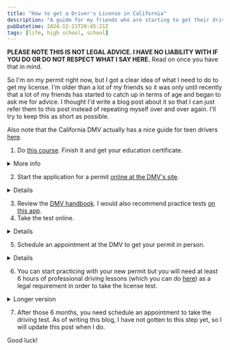 ```yaml
---
title: "How to get a Driver's License in California"
description: "A guide for my friends who are starting to get their driver's license"
pubDatetime: 2024-12-21T20:45:21Z
tags: [life, high school, school]
---
```


**PLEASE NOTE THIS IS NOT LEGAL ADVICE. I HAVE NO LIABILITY WITH IF YOU DO OR DO NOT RESPECT WHAT I SAY HERE.** Read on once you have that in mind.

So I'm on my permit right now, but I got a clear idea of what I need to do to get my license. I'm older than a lot of my friends so it was only until recently that a lot of my friends has started to catch up in terms of age and began to ask me for advice. I thought I'd write a blog post about it so that I can just refer them to this post instead of repeating myself over and over again. I'll try to keep this as short as possible.

Also note that the California DMV actually has a nice guide for teen drivers [here](https://www.dmv.ca.gov/portal/teen-drivers/).

1. Do [this course](https://www.cal-driver-ed.com). Finish it and get your education certificate.
<details>
<summary>More info</summary>

It's (or actually, a friend referred me to it) for only $10 (!!). I don't recommend taking this course too seriously, because what really matters when taking the test is having read through the [DMV handbook](https://www.dmv.ca.gov/portal/driver-handbooks/). The course is just a legal requirement to get the education certificate you need in order to apply for a permit.
</details>

2. Start the application for a permit [online at the DMV's site](https://www.dmv.ca.gov/portal/driver-licenses-identification-cards/dl-id-online-app-edl-44/).

<details>
You will need to create an account first and you will also need your social security number at some point.
</details>

3. Review the [DMV handbook](https://www.dmv.ca.gov/portal/driver-handbooks/). I would also recommend practice tests [on this app](https://apps.apple.com/us/app/ca-dmv-permit-test-now/id1092897684).
4. Take the test online.

<details>
I don't remember exactly which steps in the site you need to go through, but if you do it right, you will receive an email that looks something like this:

![DMV Email](@assets/dmv-email.png)

Click on the link in a Chrome browser (it must be Chrome; Arc doesn't work unless you want to delete all of your pinned tabs, etc. No, a new workspace doesn't work either)
</details>

5. Schedule an appointment at the DMV to get your permit in person.

<details>
You will need to bring your education certificate, your social security card, your birth certificate, AND proof of residence if you applied for REAL ID (this cuold be like water bill or whatever).
</details>

6. You can start practicing with your new permit but you will need at least 6 hours of professional driving lessons (which you can do [here](https://www.advantagedriversed.com/home.php)) as a legal requirement in order to take the license test.

<details>
<summary>Longer version</summary>
You got the paper permit! Yes it's literally a stack of papers held together by staples. I thought it would be like a cool card or whatever but I guess not.

Now you need to practice driving for 6 months and cannot drive with anyone but you and a 25-year-old with their license sitting shotgun. You need to have 50 hours of driving practice, 10 of which must be at night, but this is based off your parents' signature so it's more like an honor system than anything. You will nneed to the professional driving lessons at some point in order to take the test though. Advantage is...again, even if the site looks sketchy, it's the best deal I've found online. Additionally, they're actually not bad and are very reputable.
</details>

7. After those 6 months, you need schedule an appointment to take the driving test. As of writing this blog, I have not gotten to this step yet, so I will update this post when I do.

Good luck!
